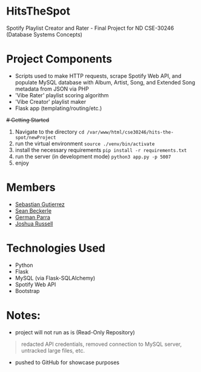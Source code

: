 # HitsTheSpot
Spotify Playlist Creator and Rater - Final Project for ND CSE-30246 (Database Systems Concepts)

# Project Components
- Scripts used to make HTTP requests, scrape Spotify Web API, and populate MySQL database with Album, Artist, Song, and Extended Song metadata from JSON via PHP
- 'Vibe Rater' playlist scoring algorithm
- 'Vibe Creator' playlist maker 
- Flask app (templating/routing/etc.)

~~# Getting Started~~
1. Navigate to the directory
`cd /var/www/html/cse30246/hits-the-spot/newProject`
2. run the virtual environment
`source ./venv/bin/activate`
3. install the necessary requirements
`pip install -r requirements.txt`
4. run the server (in development mode)
`python3 app.py -p 5007`
5. enjoy

# Members
- [Sebastian Gutierrez](https://www.linkedin.com/in/sgutier5/)
- [Sean Beckerle](https://www.linkedin.com/in/sean-beckerle/)
- [German Parra](https://www.linkedin.com/in/germanparra02/)
- [Joshua Russell](https://www.linkedin.com/in/joshua-russell-917a601b5/)


# Technologies Used
- Python
- Flask
- MySQL (via Flask-SQLAlchemy)
- Spotify Web API
- Bootstrap

# Notes:
- project will not run as is (Read-Only Repository)
> redacted API credentials, removed connection to MySQL server, untracked large files, etc.
- pushed to GitHub for showcase purposes 
